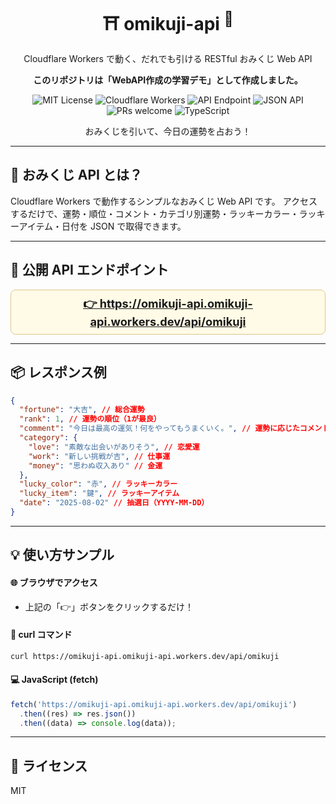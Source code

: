 <div align="center">
  <h1>⛩️ omikuji-api <sup>🎲</sup></h1>
  <p>Cloudflare Workers で動く、だれでも引ける RESTful おみくじ Web API</p>
  <p><strong>このリポジトリは「WebAPI作成の学習デモ」として作成しました。</strong></p>

  <img src="https://img.shields.io/badge/license-MIT-green.svg" alt="MIT License">
  <img src="https://img.shields.io/badge/Cloudflare-Workers-orange?logo=cloudflare" alt="Cloudflare Workers">
  <img src="https://img.shields.io/badge/endpoint-GET%20%2Fapi%2Fomikuji-blue" alt="API Endpoint">
  <img src="https://img.shields.io/badge/JSON-API-lightgrey?logo=json" alt="JSON API">
  <img src="https://img.shields.io/badge/PRs-welcome-brightgreen.svg" alt="PRs welcome">
  <img src="https://img.shields.io/badge/Made%20with-TypeScript-3178c6?logo=typescript" alt="TypeScript">
</div>

<p align="center">おみくじを引いて、今日の運勢を占おう！</p>

---

## 🎴 おみくじ API とは？

Cloudflare Workers で動作するシンプルなおみくじ Web API です。
アクセスするだけで、運勢・順位・コメント・カテゴリ別運勢・ラッキーカラー・ラッキーアイテム・日付を JSON で取得できます。

---

## 🏮 公開 API エンドポイント

<div align="center" style="margin:1em 0;">
  <a href="https://omikuji-api.omikuji-api.workers.dev/api/omikuji" target="_blank" rel="noopener noreferrer" style="font-size:1.3em;font-weight:bold; background:#fffbe7; border-radius:8px; padding:0.5em 1em; display:inline-block; border:1px solid #e0c68c;">
    👉 https://omikuji-api.omikuji-api.workers.dev/api/omikuji
  </a>
</div>

---

## 📦 レスポンス例

```json
{
  "fortune": "大吉", // 総合運勢
  "rank": 1, // 運勢の順位（1が最良）
  "comment": "今日は最高の運気！何をやってもうまくいく。", // 運勢に応じたコメント
  "category": {
    "love": "素敵な出会いがありそう", // 恋愛運
    "work": "新しい挑戦が吉", // 仕事運
    "money": "思わぬ収入あり" // 金運
  },
  "lucky_color": "赤", // ラッキーカラー
  "lucky_item": "鍵", // ラッキーアイテム
  "date": "2025-08-02" // 抽選日（YYYY-MM-DD）
}
```

---

## 💡 使い方サンプル

#### 🌐 ブラウザでアクセス

- 上記の「👉」ボタンをクリックするだけ！

#### 🐚 curl コマンド

```sh
curl https://omikuji-api.omikuji-api.workers.dev/api/omikuji
```

#### 💻 JavaScript (fetch)

```js
fetch('https://omikuji-api.omikuji-api.workers.dev/api/omikuji')
  .then((res) => res.json())
  .then((data) => console.log(data));
```

---

## 📝 ライセンス

MIT
